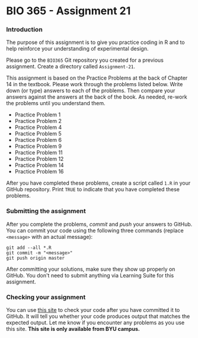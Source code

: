 # BIO 365 - Assignment 21

### Introduction

The purpose of this assignment is to give you practice coding in R and to help reinforce your understanding of experimental design.

Please go to the `BIO365` Git repository you created for a previous assignment. Create a directory called `Assignment-21`. 

This assignment is based on the Practice Problems at the back of Chapter 14 in the textbook. Please work through the problems listed below. Write down (or type) answers to each of the problems. Then compare your answers against the answers at the back of the book. As needed, re-work the problems until you understand them.

* Practice Problem 1
* Practice Problem 2
* Practice Problem 4
* Practice Problem 5
* Practice Problem 6
* Practice Problem 9
* Practice Problem 11
* Practice Problem 12
* Practice Problem 14
* Practice Problem 16

After you have completed these problems, create a script called `1.R` in your GitHub repository. Print `TRUE` to indicate that you have completed these problems.

### Submitting the assignment

After you complete the problems, *commit* and *push* your answers to GitHub. You can commit your code using the following three commands (replace `<message>` with an actual message):

```
git add --all *.R
git commit -m "<message>"
git push origin master
```

After committing your solutions, make sure they show up properly on GitHub. You don't need to submit anything via Learning Suite for this assignment.

### Checking your assignment

You can use [this site](http://bonsai.byu.edu:9000) to check your code after you have committed it to GitHub. It will tell you whether your code produces output that matches the expected output. Let me know if you encounter any problems as you use this site. **This site is only available from BYU campus.**